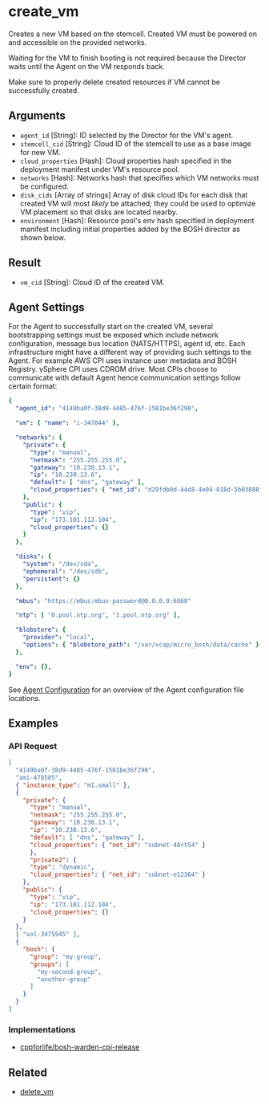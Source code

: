 # create_vm

Creates a new VM based on the stemcell. Created VM must be powered on and accessible on the provided networks.

Waiting for the VM to finish booting is not required because the Director waits until the Agent on the VM responds back.

Make sure to properly delete created resources if VM cannot be successfully created.


## Arguments

 * `agent_id` [String]: ID selected by the Director for the VM's agent.
 * `stemcell_cid` [String]: Cloud ID of the stemcell to use as a base image for new VM.
 * `cloud_properties` [Hash]: Cloud properties hash specified in the deployment manifest under VM's resource pool.
 * `networks` [Hash]: Networks hash that specifies which VM networks must be configured.
 * `disk_cids` [Array of strings] Array of disk cloud IDs for each disk that created VM will most _likely_ be attached; they could be used to optimize VM placement so that disks are located nearby.
 * `environment` [Hash]: Resource pool's env hash specified in deployment manifest including initial properties added by the BOSH director as shown below.


## Result

 * `vm_cid` [String]: Cloud ID of the created VM.


## Agent Settings

For the Agent to successfully start on the created VM, several bootstrapping settings must be exposed which include network configuration, message bus location (NATS/HTTPS), agent id, etc. Each infrastructure might have a different way of providing such settings to the Agent. For example AWS CPI uses instance user metadata and BOSH Registry. vSphere CPI uses CDROM drive. Most CPIs choose to communicate with default Agent hence communication settings follow certain format:

```yaml
{
  "agent_id": "4149ba0f-38d9-4485-476f-1581be36f290",

  "vm": { "name": "i-347844" },

  "networks": {
    "private": {
      "type": "manual",
      "netmask": "255.255.255.0",
      "gateway": "10.230.13.1",
      "ip": "10.230.13.6",
      "default": [ "dns", "gateway" ],
      "cloud_properties": { "net_id": "d29fdb0d-44d8-4e04-818d-5b03888f8eaa" }
    },
    "public": {
      "type": "vip",
      "ip": "173.101.112.104",
      "cloud_properties": {}
    }
  },

  "disks": {
    "system": "/dev/sda",
    "ephemeral": "/dev/sdb",
    "persistent": {}
  },

  "mbus": "https://mbus:mbus-password@0.0.0.0:6868"

  "ntp": [ "0.pool.ntp.org", "1.pool.ntp.org" ],

  "blobstore": {
    "provider": "local",
    "options": { "blobstore_path": "/var/vcap/micro_bosh/data/cache" }
  },

  "env": {},
}
```

See [Agent Configuration](../vm-config.md#agent) for an overview of the Agent configuration file locations.


## Examples


### API Request

```json
[
  "4149ba0f-38d9-4485-476f-1581be36f290",
  "ami-478585",
  { "instance_type": "m1.small" },
  {
    "private": {
      "type": "manual",
      "netmask": "255.255.255.0",
      "gateway": "10.230.13.1",
      "ip": "10.230.13.6",
      "default": [ "dns", "gateway" ],
      "cloud_properties": { "net_id": "subnet-48rt54" }
      },
      "private2": {
      "type": "dynamic",
      "cloud_properties": { "net_id": "subnet-e12364" }
    },
    "public": {
      "type": "vip",
      "ip": "173.101.112.104",
      "cloud_properties": {}
    }
  },
  [ "vol-3475945" ],
  {
    "bosh": {
      "group": "my-group",
      "groups": [
        "my-second-group",
        "another-group"
      ]
    }
  }
]
```


### Implementations

 * [cppforlife/bosh-warden-cpi-release](https://github.com/cppforlife/bosh-warden-cpi-release/blob/master/src/github.com/cppforlife/bosh-warden-cpi/action/create_vm.go)


## Related

 * [delete_vm](delete-vm.md)
